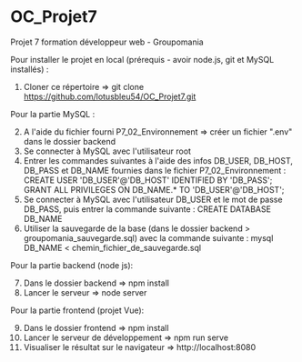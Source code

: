 ﻿# OC_Projet7

Projet 7 formation développeur web - Groupomania

Pour installer le projet en local (prérequis - avoir node.js, git et MySQL installés) :

1) Cloner ce répertoire => git clone https://github.com/lotusbleu54/OC_Projet7.git

Pour la partie MySQL :

2) A l'aide du fichier fourni P7_02_Environnement => créer un fichier ".env" dans le dossier backend
3) Se connecter à MySQL avec l'utilisateur root
4) Entrer les commandes suivantes à l'aide des infos DB_USER, DB_HOST, DB_PASS et DB_NAME fournies dans le fichier P7_02_Environnement :
    CREATE USER 'DB_USER'@'DB_HOST' IDENTIFIED BY 'DB_PASS';
    GRANT ALL PRIVILEGES ON DB_NAME.* TO 'DB_USER'@'DB_HOST';
5) Se connecter à MySQL avec l'utilisateur DB_USER et le mot de passe DB_PASS, puis entrer la commande suivante :
    CREATE DATABASE DB_NAME
6) Utiliser la sauvegarde de la base (dans le dossier backend > groupomania_sauvegarde.sql) avec la commande suivante : 
    mysql DB_NAME < chemin_fichier_de_sauvegarde.sql

Pour la partie backend (node js):

7) Dans le dossier backend => npm install
8) Lancer le serveur => node server

Pour la partie frontend (projet Vue):

9) Dans le dossier frontend => npm install
10) Lancer le serveur de développement => npm run serve
11) Visualiser le résultat sur le navigateur => http://localhost:8080
